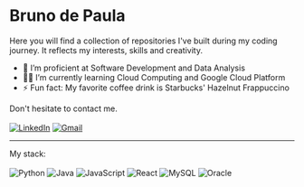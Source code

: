 # Bruno de Paula
Here you will find a collection of repositories I've built during my coding journey. It reflects my interests, skills and creativity.

- 🧠 I’m proficient at Software Development and Data Analysis
- 😶‍🌫️ I’m currently learning Cloud Computing and Google Cloud Platform
- ⚡ Fun fact: My favorite coffee drink is Starbucks' Hazelnut Frappuccino

Don't hesitate to contact me.
<br><br>
[![LinkedIn](https://img.shields.io/badge/LinkedIn-0077B5?style=for-the-badge&logo=linkedin&logoColor=white)](https://www.linkedin.com/in/bruno-fb-paula/)
[![Gmail](https://img.shields.io/badge/Gmail-D14836?style=for-the-badge&logo=gmail&logoColor=white)](mailto:brunofbpaula@gmail.com)

<hr>

My stack:
<br><br>
![Python](https://img.shields.io/badge/Python-14354C?style=for-the-badge&logo=python&logoColor=fda8ff)
![Java](https://img.shields.io/badge/Java-ED8B00?style=for-the-badge&logo=openjdk&logoColor=fda8ff)
![JavaScript](https://img.shields.io/badge/JavaScript-F7DF1E?style=for-the-badge&logo=javascript&logoColor=fda8ff)
![React](https://img.shields.io/badge/React-20232A?style=for-the-badge&logo=react&logoColor=fda8ff)
![MySQL](https://img.shields.io/badge/MySQL-005C84?style=for-the-badge&logo=mysql&logoColor=fda8ff)
![Oracle](https://img.shields.io/badge/Oracle-F80000?style=for-the-badge&logo=Oracle&logoColor=fda8ff)
